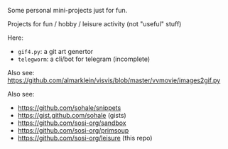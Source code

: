 
Some personal mini-projects just for fun.

Projects for fun / hobby / leisure activity (not "useful" stuff)

Here:

* `gif4.py`: a git art genertor
* `telegworm`: a cli/bot for telegram (incomplete)

Also see:
https://github.com/almarklein/visvis/blob/master/vvmovie/images2gif.py


Also see:
* https://github.com/sohale/snippets
* https://gist.github.com/sohale (gists)
* https://github.com/sosi-org/sandbox
* https://github.com/sosi-org/primsoup
* https://github.com/sosi-org/leisure (this repo)

